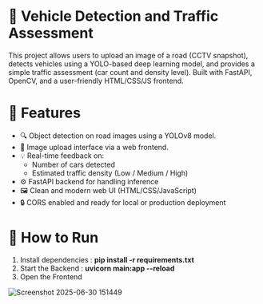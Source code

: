 # 🚗 Vehicle Detection and Traffic Assessment

This project allows users to upload an image of a road (CCTV snapshot), detects vehicles using a YOLO-based deep learning model, and provides a simple traffic assessment (car count and density level). Built with FastAPI, OpenCV, and a user-friendly HTML/CSS/JS frontend.

# 🧠 Features

- 🔍 Object detection on road images using a YOLOv8 model.
- 📸 Image upload interface via a web frontend.
- 💡 Real-time feedback on:
    - Number of cars detected
    - Estimated traffic density (Low / Medium / High)
- ⚙️ FastAPI backend for handling inference
- 🖼️ Clean and modern web UI (HTML/CSS/JavaScript)
- 🔒 CORS enabled and ready for local or production deployment

# 🚀 How to Run

1. Install dependencies : **pip install -r requirements.txt**
2. Start the Backend : **uvicorn main:app --reload**
3. Open the Frontend

![Screenshot 2025-06-30 151449](https://github.com/user-attachments/assets/ccd2cfb6-e567-409a-ac8c-a6acbc34dc03)
